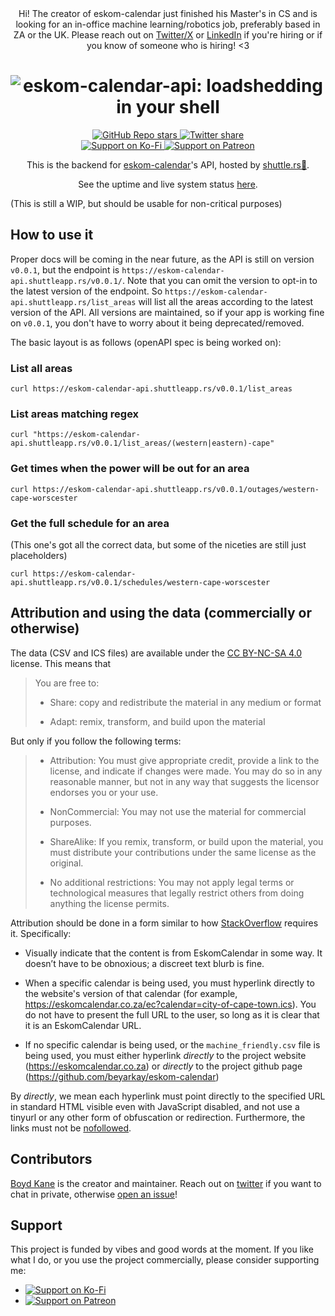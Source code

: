 
<div align="center">
  Hi! The creator of eskom-calendar just finished his Master's in CS and is looking for an in-office machine learning/robotics job, preferably based in ZA or the UK. Please reach out on <a href="https://twitter.com/beyarkay">Twitter/X</a> or <a href="https://www.linkedin.com/in/boydrkane/">LinkedIn</a> if you're hiring or if you know of someone who is hiring! <3
</div>
<div align="center">
  <h1 alt="Eskom-calendar-api: loadshedding in your shell">
    <img src="https://github.com/beyarkay/eskom-calendar/blob/main/imgs/header.png" alt="eskom-calendar-api: loadshedding in your shell">
  </h1>

  <a href="https://github.com/beyarkay/eskom-calendar-api">
    <img alt="GitHub Repo stars" src="https://img.shields.io/github/stars/beyarkay/eskom-calendar-api?style=social">
  </a>

  <a href="https://twitter.com/intent/tweet?text=Hey%20@beyarkay%20I%20love%20eskom-calendar!">
    <img alt="Twitter share" src="https://img.shields.io/twitter/follow/beyarkay?label=Say%20hi%20on%20Twitter%21&style=social">
  </a>
  <br>
  <a href="https://ko-fi.com/beyarkay">
    <img alt="Support on Ko-Fi" src="https://img.shields.io/badge/Ko--Fi-Once%20off%20donation-ff5f5f">
  </a>

  <a href="https://patreon.com/user?u=91320409&utm_medium=clipboard_copy&utm_source=copyLink&utm_campaign=creatorshare_creator&utm_content=join_link">
    <img alt="Support on Patreon" src="https://img.shields.io/badge/Patreon-Recurring%20donation%20%E2%9D%A4%EF%B8%8F-red">
  </a>

  <p>
    This is the backend for <a href="https://github.com/beyarkay/eskom-calendar">eskom-calendar</a>'s API, hosted by <a href="https://www.shuttle.rs/">shuttle.rs🚀</a>.
  </p> 
  <p>
    See the uptime and live system status <a href="https://stats.uptimerobot.com/l9gAnCO16z">here</a>.
  </p>
</div>

(This is still a WIP, but should be usable for non-critical purposes)

## How to use it

Proper docs will be coming in the near future, as the API is still on version `v0.0.1`, but 
the endpoint is `https://eskom-calendar-api.shuttleapp.rs/v0.0.1/`. Note that you can omit the
version to opt-in to the latest version of the endpoint. So `https://eskom-calendar-api.shuttleapp.rs/list_areas`
will list all the areas according to the latest version of the API. All versions are maintained, so if
your app is working fine on `v0.0.1`, you don't have to worry about it being deprecated/removed.

The basic layout is as follows (openAPI spec is being worked on):

### List all areas
```
curl https://eskom-calendar-api.shuttleapp.rs/v0.0.1/list_areas
```

### List areas matching regex
```
curl "https://eskom-calendar-api.shuttleapp.rs/v0.0.1/list_areas/(western|eastern)-cape"
```

### Get times when the power will be out for an area
```
curl https://eskom-calendar-api.shuttleapp.rs/v0.0.1/outages/western-cape-worscester
```

### Get the full schedule for an area

(This one's got all the correct data, but some of the niceties are still just placeholders)

```
curl https://eskom-calendar-api.shuttleapp.rs/v0.0.1/schedules/western-cape-worscester
```

## Attribution and using the data (commercially or otherwise)

The data (CSV and ICS files) are available under the
[CC BY-NC-SA 4.0](https://creativecommons.org/licenses/by-nc-sa/4.0/) license. This means
that

> You are free to:
>
> - Share: copy and redistribute the material in any medium or format
>
> - Adapt: remix, transform, and build upon the material

But only if you follow the following terms:

> - Attribution: You must give appropriate credit, provide a link to the license,
>   and indicate if changes were made. You may do so in any reasonable manner, but
>   not in any way that suggests the licensor endorses you or your use.
>
> - NonCommercial: You may not use the material for commercial purposes.
>
> - ShareAlike: If you remix, transform, or build upon the material, you must
>   distribute your contributions under the same license as the original.
>
> - No additional restrictions: You may not apply legal terms or technological
>   measures that legally restrict others from doing anything the license permits.

Attribution should be done in a form similar to how
[StackOverflow](https://stackoverflow.blog/2009/06/25/attribution-required/) requires it.
Specifically:

- Visually indicate that the content is from EskomCalendar in some way.
  It doesn’t have to be obnoxious; a discreet text blurb is fine.

- When a specific calendar is being used, you must hyperlink directly to the website's
  version of that calendar (for example, https://eskomcalendar.co.za/ec?calendar=city-of-cape-town.ics).
  You do not have to present the full URL to the user, so long as it is clear that it is an EskomCalendar
  URL.

- If no specific calendar is being used, or the `machine_friendly.csv` file is being used, you must either
  hyperlink *directly* to the project website (https://eskomcalendar.co.za) or *directly* to the
  project github page (https://github.com/beyarkay/eskom-calendar)

By *directly*, we mean each hyperlink must point directly to the specified URL in standard HTML
visible even with JavaScript disabled, and not use a tinyurl or any other form of obfuscation
or redirection. Furthermore, the links must not be
[nofollowed](https://googleblog.blogspot.com/2005/01/preventing-comment-spam.html).


## Contributors

[Boyd Kane](https://github.com/beyarkay) is the creator and maintainer. Reach out
on [twitter](https://twitter.com/beyarkay) if you want to chat in private, otherwise
[open an issue](https://github.com/beyarkay/eskom-calendar-api/issues/new)!

## Support

This project is funded by vibes and good words at the moment. If you like what I do,
or you use the project commercially, please consider supporting me:

- <a href="https://ko-fi.com/beyarkay">
    <img alt="Support on Ko-Fi" src="https://img.shields.io/badge/Ko--Fi-Buy%20me%20a%20coffee!-ff5f5f">
  </a>
- <a href="https://patreon.com/user?u=91320409&utm_medium=clipboard_copy&utm_source=copyLink&utm_campaign=creatorshare_creator&utm_content=join_link">
    <img alt="Support on Patreon" src="https://img.shields.io/badge/Patreon-Recurring%20support%20%E2%9D%A4%EF%B8%8F-red">
  </a>


